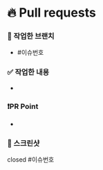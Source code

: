 <!-- 제목 : [Feat] 이벤트 배너 작업 마무리하기 -->

# 🔥 Pull requests

### 🌴 작업한 브랜치

- #이슈번호

### ✅ 작업한 내용

-

### ❗️PR Point

-

### 📸 스크린샷

closed #이슈번호
